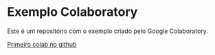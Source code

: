 # Exemplo Colaboratory  
Este é um repositório com o exemplo criado pelo Google Colaboratory.

[Primeiro colab no github](Copy%20of%20Aula_01.ipynb)
